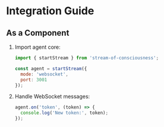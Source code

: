 # Integration Guide

## As a Component

1. Import agent core:
   ```javascript
   import { startStream } from 'stream-of-consciousness';
   
   const agent = startStream({
     mode: 'websocket',
     port: 3001
   });
   ```

2. Handle WebSocket messages:
   ```javascript
   agent.on('token', (token) => {
     console.log('New token:', token);
   });
   ```
